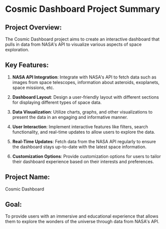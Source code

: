 # Cosmic Dashboard Project Summary

## Project Overview:

The Cosmic Dashboard project aims to create an interactive dashboard that pulls in data from NASA's API to visualize various aspects of space exploration.

## Key Features:

1. **NASA API Integration**: Integrate with NASA's API to fetch data such as images from space telescopes, information about asteroids, exoplanets, space missions, etc.

2. **Dashboard Layout**: Design a user-friendly layout with different sections for displaying different types of space data.

3. **Data Visualization**: Utilize charts, graphs, and other visualizations to present the data in an engaging and informative manner.

4. **User Interaction**: Implement interactive features like filters, search functionality, and real-time updates to allow users to explore the data.

5. **Real-Time Updates**: Fetch data from the NASA API regularly to ensure the dashboard stays up-to-date with the latest space information.

6. **Customization Options**: Provide customization options for users to tailor their dashboard experience based on their interests and preferences.

## Project Name:

Cosmic Dashboard

## Goal:

To provide users with an immersive and educational experience that allows them to explore the wonders of the universe through data from NASA's API.
